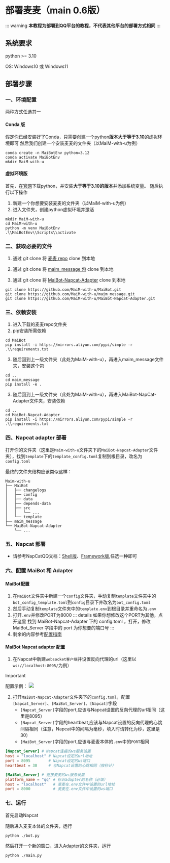 # 部署麦麦（main 0.6版）

::: warning
**本教程为部署到QQ平台的教程，不代表其他平台的部署方式相同**
:::

## 系统要求
python >= 3.10

OS: Windows10 或 Windows11

## 部署步骤

### 一、环境配置
两种方式任选其一

#### Conda 版
假定你已经安装好了Conda，只需要创建一个python**版本大于等于3.10**的虚拟环境即可
然后我们创建一个安装麦麦的文件夹（以MaiM-with-u为例）
```shell
conda create -n MaiBotEnv python=3.12
conda activate MaiBotEnv
mkdir MaiM-with-u
```

#### 虚拟环境版
首先，在[官网](https://www.python.org/)下载python，并安装**大于等于3.10的版本**并添加系统变量。
随后执行以下操作
1. 新建一个你想要安装麦麦的文件夹（以MaiM-with-u为例）
2. 进入文件夹，创建python虚拟环境并激活
```shell
mkdir MaiM-with-u
cd MaiM-with-u
python -m venv MaiBotEnv
.\\MaiBotEnv\\Scripts\\activate
```

### 二、获取必要的文件

1. 通过 git clone 将 [麦麦 repo](https://github.com/MaiM-with-u/MaiBot) clone 到本地

2. 通过 git clone 将 [maim_message 包](https://github.com/MaiM-with-u/maim_message) clone 到本地

3. 通过 git clone 将 [MaiBot-Napcat-Adapter](https://github.com/MaiM-with-u/MaiBot-Napcat-Adapter) clone 到本地

```shell
git clone https://github.com/MaiM-with-u/MaiBot.git
git clone https://github.com/MaiM-with-u/maim_message.git
git clone https://github.com/MaiM-with-u/MaiBot-Napcat-Adapter.git

```

### 三、依赖安装

1. 进入下载的麦麦repo文件夹
2. pip安装所需依赖
```shell
cd MaiBot
pip install -i https://mirrors.aliyun.com/pypi/simple -r .\\requirements.txt
```
3. 随后回到上一级文件夹（此处为MaiM-with-u），再进入maim_message文件夹，安装这个包
```shell
cd ..
cd maim_message
pip install -e .
```
3. 随后回到上一级文件夹（此处为MaiM-with-u），再进入MaiBot-NapCat-Adapter文件夹，安装依赖
```shell
cd ..
cd MaiBot-Napcat-Adapter
pip install -i https://mirrors.aliyun.com/pypi/simple -r .\\requirements.txt
```
### 四、Napcat adapter 部署

打开你的文件夹（这里是`Maim-with-u`文件夹下的`MaiBot-Napcat-Adapter`文件夹），找到`template`下的`template_config.toml`复制到根目录，改名为`config.toml`

最终的文件夹结构应该类似这样：
```
Maim-with-u
├── MaiBot
│   ├── changelogs
│   ├── config
│   ├── data
│   ├── depends-data
│   ├── src
│   │   └── ...
│   └── template
├── maim_message
└── MaiBot-Napcat-Adapter
    └── ...
```

### 五、Napcat 部署

- 请参考NapCatQQ文档：[Shell版](https://www.napcat.wiki/guide/boot/Shell)、[Framework版](https://www.napcat.wiki/guide/boot/Framework),任选一种即可

### 六、配置 MaiBot 和 Adapter

#### MaiBot配置
1. 在`MaiBot`文件夹中新建一个`config`文件夹，手动复制`template`文件夹中的`bot_config_template.toml`到`config`目录下并改名为`bot_config.toml`
2. 然后手动复制`template`文件夹中的`template.env`到根目录并重命名为`.env`
3. 打开`.env`并修改PORT为8000
::: details 如果你想修改这个PORT为其他，点开这里
找到 MaiBot-Napcat-Adapter 下的 config.toml ，打开，修改 MaiBot_Server 字段中的 port 为你想要的端口号
:::
4. 剩余的内容参考[配置指南](/manual/configuration/index)

#### MaiBot Napcat adapter 配置

1. 在Napcat中新建`websocket客户端`并设置反向代理的url（这里以`ws://localhost:8095/`为例）
> [!IMPORTANT]
> 配置示例：
> ![](/images/napcat_websockets_client.png)
2. 打开`MaiBot-Napcat-Adapter`文件夹下的`config.toml`，配置`[Napcat_Server]`、`[MaiBot_Server]`、`[Napcat]`字段
    - `[Napcat_Server]`字段的port,应该与Napcat设置的反向代理的url相同（这里是8095）
    - `[Napcat_Server]`字段的heartbeat,应该与Napcat设置的反向代理的心跳间隔相同（注意，Napcat中的间隔为毫秒，填入时请转化为秒，这里是30）
    - `[MaiBot_Server]`字段的port,应该与麦麦本体的`.env`中的`PORT`相同
```toml
[Napcat_Server] # Napcat连接的ws服务设置
host = "localhost" # Napcat设定的url地址
port = 8095        # Napcat设定的ws端口
heartbeat = 30     # 与Napcat设置的心跳相同（按秒计）

[MaiBot_Server] # 连接麦麦的ws服务设置
platform_name = "qq" # 标识adapter的名称（必填）
host = "localhost"   # 麦麦在.env文件中设置的url地址
port = 8000          # 麦麦在.env文件中设置的ws端口
```

### 七、运行
首先启动Napcat

随后进入麦麦本体的文件夹，运行
```shell
python ./bot.py
```
然后打开一个新的窗口，进入Adapter的文件夹，运行
```shell
python ./main.py
```
